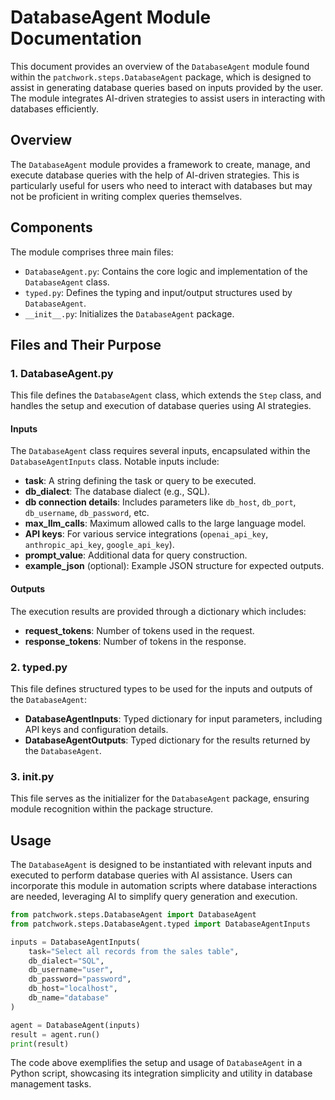 # DatabaseAgent Module Documentation

This document provides an overview of the `DatabaseAgent` module found within the `patchwork.steps.DatabaseAgent` package, which is designed to assist in generating database queries based on inputs provided by the user. The module integrates AI-driven strategies to assist users in interacting with databases efficiently.

## Overview

The `DatabaseAgent` module provides a framework to create, manage, and execute database queries with the help of AI-driven strategies. This is particularly useful for users who need to interact with databases but may not be proficient in writing complex queries themselves.

## Components

The module comprises three main files:
- `DatabaseAgent.py`: Contains the core logic and implementation of the `DatabaseAgent` class.
- `typed.py`: Defines the typing and input/output structures used by `DatabaseAgent`.
- `__init__.py`: Initializes the `DatabaseAgent` package.

## Files and Their Purpose

### 1. DatabaseAgent.py

This file defines the `DatabaseAgent` class, which extends the `Step` class, and handles the setup and execution of database queries using AI strategies.

#### Inputs

The `DatabaseAgent` class requires several inputs, encapsulated within the `DatabaseAgentInputs` class. Notable inputs include:

- **task**: A string defining the task or query to be executed.
- **db_dialect**: The database dialect (e.g., SQL).
- **db connection details**: Includes parameters like `db_host`, `db_port`, `db_username`, `db_password`, etc.
- **max_llm_calls**: Maximum allowed calls to the large language model.
- **API keys**: For various service integrations (`openai_api_key`, `anthropic_api_key`, `google_api_key`).
- **prompt_value**: Additional data for query construction.
- **example_json** (optional): Example JSON structure for expected outputs.

#### Outputs

The execution results are provided through a dictionary which includes:
- **request_tokens**: Number of tokens used in the request.
- **response_tokens**: Number of tokens in the response.

### 2. typed.py

This file defines structured types to be used for the inputs and outputs of the `DatabaseAgent`:

- **DatabaseAgentInputs**: Typed dictionary for input parameters, including API keys and configuration details.
- **DatabaseAgentOutputs**: Typed dictionary for the results returned by the `DatabaseAgent`.

### 3. __init__.py

This file serves as the initializer for the `DatabaseAgent` package, ensuring module recognition within the package structure.

## Usage

The `DatabaseAgent` is designed to be instantiated with relevant inputs and executed to perform database queries with AI assistance. Users can incorporate this module in automation scripts where database interactions are needed, leveraging AI to simplify query generation and execution.

```python
from patchwork.steps.DatabaseAgent import DatabaseAgent
from patchwork.steps.DatabaseAgent.typed import DatabaseAgentInputs

inputs = DatabaseAgentInputs(
    task="Select all records from the sales table",
    db_dialect="SQL",
    db_username="user",
    db_password="password",
    db_host="localhost",
    db_name="database"
)

agent = DatabaseAgent(inputs)
result = agent.run()
print(result)
```

The code above exemplifies the setup and usage of `DatabaseAgent` in a Python script, showcasing its integration simplicity and utility in database management tasks.
